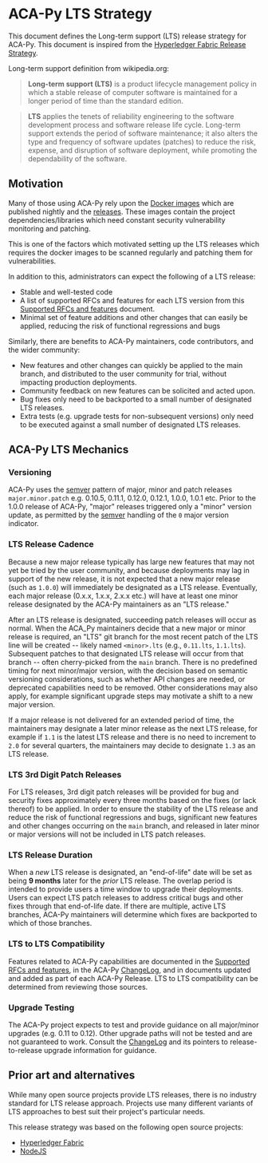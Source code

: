 # ACA-Py LTS Strategy

This document defines the Long-term support (LTS) release strategy for ACA-Py. This document is inspired from the [Hyperledger Fabric Release Strategy](https://github.com/hyperledger/fabric-rfcs/blob/main/text/0005-lts-release-strategy.md). 

Long-term support definition from wikipedia.org:

> **Long-term support (LTS)** is a product lifecycle management policy in which a stable release of computer software is maintained for a longer period of time than the standard edition.

> **LTS** applies the tenets of reliability engineering to the software development process and software release life cycle. Long-term support extends the period of software maintenance; it also alters the type and frequency of software updates (patches) to reduce the risk, expense, and disruption of software deployment, while promoting the dependability of the software.

## Motivation

Many of those using ACA-Py rely upon the [Docker images](https://github.com/openwallet-foundation/acapy/pkgs/container/acapy-agent) which are published nightly and the [releases](https://github.com/openwallet-foundation/acapy/releases). These images contain the project dependencies/libraries which need constant security vulnerability monitoring and patching.

This is one of the factors which motivated setting up the LTS releases which requires the docker images to be scanned regularly and patching them for vulnerabilities.

In addition to this, administrators can expect the following of a LTS release:

- Stable and well-tested code
- A list of supported RFCs and features for each LTS version from this [Supported RFCs and features] document.
- Minimal set of feature additions and other changes that can easily be applied, reducing the risk of functional regressions and bugs

Similarly, there are benefits to ACA-Py maintainers, code contributors, and the wider community:

- New features and other changes can quickly be applied to the main branch, and distributed to the user community for trial, without impacting production deployments.
- Community feedback on new features can be solicited and acted upon.
- Bug fixes only need to be backported to a small number of designated LTS releases.
- Extra tests (e.g. upgrade tests for non-subsequent versions) only need to be executed against a small number of designated LTS releases.

[Supported RFCs and features]: docs/features/SupportedRFCs.md

## ACA-Py LTS Mechanics

### Versioning

ACA-Py uses the [semver](https://semver.org/) pattern of major, minor and patch releases `major.minor.patch` e.g. 0.10.5, 0.11.1, 0.12.0, 0.12.1, 1.0.0, 1.0.1 etc. Prior to the 1.0.0 release of ACA-Py, "major" releases triggered only a "minor" version update, as permitted by the [semver]() handling of the `0` major version indicator.

### LTS Release Cadence

Because a new major release typically has large new features that may not yet be tried by the user community, and because deployments may lag in support of the new release, it is not expected that a new major release (such as `1.0.0`) will immediately be designated as a LTS release. Eventually, each major release (0.x.x, 1.x.x, 2.x.x etc.) will have at least one minor release designated by the ACA-Py maintainers as an "LTS release."

After an LTS release is designated, succeeding patch releases will occur as normal. When the ACA_Py maintainers decide that a new major or minor release is required, an "LTS" git branch for the most recent patch of the LTS line will be created -- likely named `<minor>.lts` (e.g., `0.11.lts`, `1.1.lts`). Subsequent patches to that designated LTS release will occur from that branch -- often cherry-picked from the `main` branch. There is no predefined timing for next minor/major version, with the decision based on semantic versioning considerations, such as whether API changes are needed, or deprecated capabilities need to be removed. Other considerations may also apply, for example significant upgrade steps may motivate a shift to a new major version.

If a major release is not delivered for an extended period of time, the maintainers may designate a later minor release as the next LTS release, for example if `1.1` is the latest LTS release and there is no need to increment to `2.0` for several quarters, the maintainers may decide to designate `1.3` as an LTS release.

### LTS 3rd Digit Patch Releases

For LTS releases, 3rd digit patch releases will be provided for bug and security fixes approximately every three months based on the fixes (or lack thereof) to be applied. In order to ensure the stability of the LTS release and reduce the risk of functional regressions and bugs, significant new features and other changes occurring on the `main` branch, and released in later minor or major versions will not be included in LTS patch releases.

### LTS Release Duration

When a *new* LTS release is designated, an "end-of-life" date will be set as being **9 months** later for the *prior* LTS release. The overlap period is intended to provide users a time window to upgrade their deployments. Users can expect LTS patch releases to address critical bugs and other fixes through that end-of-life date. If there are multiple, active LTS branches, ACA-Py maintainers will determine which fixes are backported to which of those branches.

### LTS to LTS Compatibility

Features related to ACA-Py capabilities are documented in the [Supported RFCs and features], in the ACA-Py [ChangeLog](./CHANGELOG.md), and in documents updated and added as part of each ACA-Py Release. LTS to LTS compatibility can be determined from reviewing those sources.

### Upgrade Testing

The ACA-Py project expects to test and provide guidance on all major/minor upgrades (e.g. 0.11 to 0.12). Other upgrade paths will not be tested and are not guaranteed to work. Consult the [ChangeLog](https://github.com/openwallet-foundation/acapy/blob/main/CHANGELOG.md) and its pointers to release-to-release upgrade information for guidance.

## Prior art and alternatives

While many open source projects provide LTS releases, there is no industry standard for LTS release approach. Projects use many different variants of LTS approaches to best suit their project's particular needs.

This release strategy was based on the following open source projects:

- [Hyperledger Fabric](https://github.com/hyperledger/fabric-rfcs/blob/main/text/0005-lts-release-strategy.md)
- [NodeJS](https://nodejs.org/en/about/previous-releases)
